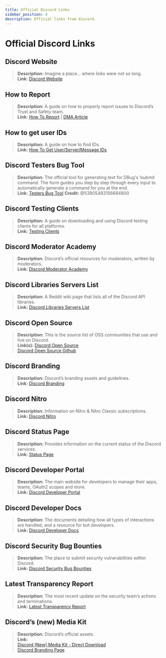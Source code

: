 ```yaml
---
title: Official Discord Links
sidebar_position: 4
description: Official links from discord.
---
```


# Official Discord Links

## Discord Website
> __Description:__ Imagine a place… where links were not so long.   <br/>
__Link:__ [Discord Website](https://dis.gd/)

## How to Report
> __Description:__ A guide on how to properly report issues to Discord’s Trust and Safety  team.   <br/>
__Link:__  [How To Report](https://dis.gd/howtoreport) | [DMA Article](https://discord.com/moderation/360058643194-104:-How-to-Report-Content-to-Discord)

## How to get user IDs 
> __Description:__ A guide on how to find IDs.   <br/>
__Link:__  [How To Get User/Server/Message IDs](https://dis.gd/findmyid)

## Discord Testers Bug Tool
> __Description:__ The official tool for generating text for DBug's !submit command. The form guides you step by step through every input to automatically generate a command for you at the end.   <br/>
__Link:__ [Testers Bug Tool](https://dis.gd/bug-tool)
__Credit:__ @53905483156684800

## Discord Testing Clients
> __Description:__ A guide on downloading and using Discord testing clients for all platforms.   <br/>
__Link:__ [Testing Clients](https://support.discord.com/hc/en-us/articles/360035675191-Discord-Testing-Clients)

## Discord Moderator Academy 
> __Description:__ Discord’s official resources for moderators, written by moderators.   <br/>
__Link:__ [Discord Moderator Academy](https://dis.gd/moderation)

## Discord Libraries Servers List
> __Description:__ A Reddit wiki page that lists all of the Discord API libraries.   <br/>
__Link:__ [Discord Libraries Servers List](https://www.reddit.com/r/discordapp/wiki/developers)

## Discord Open Source
> __Description:__ This is the source list of OSS communities that use and live on Discord.   <br/>
__Link(s):__
[Discord Open Source](https://discord.com/open-source)   <br/>
[Discord Open Source Github](https://github.com/discord/discord-open-source)

## Discord Branding  
> __Description:__ Discord’s branding assets and guidelines.   <br/>
__Link:__ [Discord Branding](https://discord.com/branding)

## Discord Nitro
> __Description:__  Information on Nitro & Nitro Classic subscriptions.   <br/>
__Link:__ [Discord Nitro](https://dis.gd/nitro)

## Discord Status Page
> __Description:__ Provides information on the current status of the Discord services.   <br/>
__Link:__ [Status Page](https://dis.gd/status)

## Discord Developer Portal
> __Description:__ The main website for developers to manage their apps, teams, OAuth2 scopes and more.    <br/>
__Link:__ [Discord Developer Portal](https://discord.com/developers/)

## Discord Developer Docs
> __Description:__ The documents detailing how all types of interactions are handled, and a resource for bot developers.   <br/>
__Link:__ [Discord Developer Docs](https://discord.dev/)

## Discord Security Bug Bounties
> __Description:__ The place to submit security vulnerabilities within Discord.   <br/>
__Link:__ [Discord Security Bug Bounties](https://discord.com/security)

## Latest Transparency Report 
> __Description:__ The most recent update on the security team’s actions and terminations.   <br/>
__Link:__ [Latest Transparency Report](https://discord.com/blog/discord-transparency-report-h1-2021)

## Discord’s (new) Media Kit
> __Description:__ Discord’s official assets.   <br/>
__Link:__ <br/>
[Discord (New) Media Kit - Direct Download](https://www.dropbox.com/sh/nabhhaq7kt59exr/AAB7U3f2pW-Jmvdul0yy7o-ia?dl=1)  <br/>
[Discord Branding Page](https://discord.com/branding)

